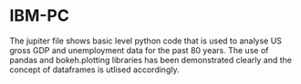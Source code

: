 # IBM-PC
The jupiter file shows basic level python code that is used to analyse US gross GDP and unemployment data for the past 80 years.
The use of pandas and bokeh.plotting libraries has been demonstrated clearly and the concept of dataframes is utlised accordingly.
